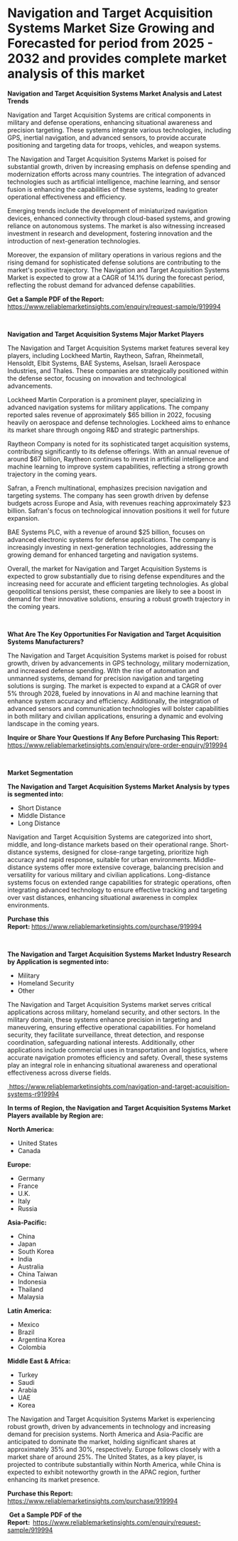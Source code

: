 <p><h1>Navigation and Target Acquisition Systems Market Size Growing and Forecasted for period from 2025 - 2032 and provides complete market analysis of this market</h1></p><p><strong>Navigation and Target Acquisition Systems Market Analysis and Latest Trends</strong></p>
<p><p>Navigation and Target Acquisition Systems are critical components in military and defense operations, enhancing situational awareness and precision targeting. These systems integrate various technologies, including GPS, inertial navigation, and advanced sensors, to provide accurate positioning and targeting data for troops, vehicles, and weapon systems.</p><p>The Navigation and Target Acquisition Systems Market is poised for substantial growth, driven by increasing emphasis on defense spending and modernization efforts across many countries. The integration of advanced technologies such as artificial intelligence, machine learning, and sensor fusion is enhancing the capabilities of these systems, leading to greater operational effectiveness and efficiency.</p><p>Emerging trends include the development of miniaturized navigation devices, enhanced connectivity through cloud-based systems, and growing reliance on autonomous systems. The market is also witnessing increased investment in research and development, fostering innovation and the introduction of next-generation technologies.</p><p>Moreover, the expansion of military operations in various regions and the rising demand for sophisticated defense solutions are contributing to the market's positive trajectory. The Navigation and Target Acquisition Systems Market is expected to grow at a CAGR of 14.1% during the forecast period, reflecting the robust demand for advanced defense capabilities.</p></p>
<p><strong>Get a Sample PDF of the Report:&nbsp;</strong> <a href="https://www.reliablemarketinsights.com/enquiry/request-sample/919994?utm_campaign=3004&utm_medium=2&utm_source=Github&utm_content=ia&utm_term=18042025&utm_id=navigation-and-target-acquisition-systems">https://www.reliablemarketinsights.com/enquiry/request-sample/919994</a></p>
<p>&nbsp;</p>
<p><strong>Navigation and Target Acquisition Systems Major Market Players</strong></p>
<p><p>The Navigation and Target Acquisition Systems market features several key players, including Lockheed Martin, Raytheon, Safran, Rheinmetall, Hensoldt, Elbit Systems, BAE Systems, Aselsan, Israeli Aerospace Industries, and Thales. These companies are strategically positioned within the defense sector, focusing on innovation and technological advancements.</p><p>Lockheed Martin Corporation is a prominent player, specializing in advanced navigation systems for military applications. The company reported sales revenue of approximately $65 billion in 2022, focusing heavily on aerospace and defense technologies. Lockheed aims to enhance its market share through ongoing R&D and strategic partnerships.</p><p>Raytheon Company is noted for its sophisticated target acquisition systems, contributing significantly to its defense offerings. With an annual revenue of around $67 billion, Raytheon continues to invest in artificial intelligence and machine learning to improve system capabilities, reflecting a strong growth trajectory in the coming years.</p><p>Safran, a French multinational, emphasizes precision navigation and targeting systems. The company has seen growth driven by defense budgets across Europe and Asia, with revenues reaching approximately $23 billion. Safran's focus on technological innovation positions it well for future expansion.</p><p>BAE Systems PLC, with a revenue of around $25 billion, focuses on advanced electronic systems for defense applications. The company is increasingly investing in next-generation technologies, addressing the growing demand for enhanced targeting and navigation systems.</p><p>Overall, the market for Navigation and Target Acquisition Systems is expected to grow substantially due to rising defense expenditures and the increasing need for accurate and efficient targeting technologies. As global geopolitical tensions persist, these companies are likely to see a boost in demand for their innovative solutions, ensuring a robust growth trajectory in the coming years.</p></p>
<p>&nbsp;</p>
<p><strong>What Are The Key Opportunities For Navigation and Target Acquisition Systems Manufacturers?</strong></p>
<p><p>The Navigation and Target Acquisition Systems market is poised for robust growth, driven by advancements in GPS technology, military modernization, and increased defense spending. With the rise of automation and unmanned systems, demand for precision navigation and targeting solutions is surging. The market is expected to expand at a CAGR of over 5% through 2028, fueled by innovations in AI and machine learning that enhance system accuracy and efficiency. Additionally, the integration of advanced sensors and communication technologies will bolster capabilities in both military and civilian applications, ensuring a dynamic and evolving landscape in the coming years.</p></p>
<p><strong>Inquire or Share Your Questions If Any Before Purchasing This Report:</strong> <a href="https://www.reliablemarketinsights.com/enquiry/pre-order-enquiry/919994?utm_campaign=3004&utm_medium=2&utm_source=Github&utm_content=ia&utm_term=18042025&utm_id=navigation-and-target-acquisition-systems">https://www.reliablemarketinsights.com/enquiry/pre-order-enquiry/919994</a></p>
<p>&nbsp;</p>
<p><strong>Market Segmentation</strong></p>
<p><strong>The Navigation and Target Acquisition Systems Market Analysis by types is segmented into:</strong></p>
<p><ul><li>Short Distance</li><li>Middle Distance</li><li>Long Distance</li></ul></p>
<p><p>Navigation and Target Acquisition Systems are categorized into short, middle, and long-distance markets based on their operational range. Short-distance systems, designed for close-range targeting, prioritize high accuracy and rapid response, suitable for urban environments. Middle-distance systems offer more extensive coverage, balancing precision and versatility for various military and civilian applications. Long-distance systems focus on extended range capabilities for strategic operations, often integrating advanced technology to ensure effective tracking and targeting over vast distances, enhancing situational awareness in complex environments.</p></p>
<p><strong>Purchase this Report:&nbsp;</strong><a href="https://www.reliablemarketinsights.com/purchase/919994?utm_campaign=3004&utm_medium=2&utm_source=Github&utm_content=ia&utm_term=18042025&utm_id=navigation-and-target-acquisition-systems">https://www.reliablemarketinsights.com/purchase/919994</a></p>
<p>&nbsp;</p>
<p><strong>The Navigation and Target Acquisition Systems Market Industry Research by Application is segmented into:</strong></p>
<p><ul><li>Military</li><li>Homeland Security</li><li>Other</li></ul></p>
<p><p>The Navigation and Target Acquisition Systems market serves critical applications across military, homeland security, and other sectors. In the military domain, these systems enhance precision in targeting and maneuvering, ensuring effective operational capabilities. For homeland security, they facilitate surveillance, threat detection, and response coordination, safeguarding national interests. Additionally, other applications include commercial uses in transportation and logistics, where accurate navigation promotes efficiency and safety. Overall, these systems play an integral role in enhancing situational awareness and operational effectiveness across diverse fields.</p></p>
<p><a href="https://www.reliablemarketinsights.com/navigation-and-target-acquisition-systems-r919994?utm_campaign=3004&utm_medium=2&utm_source=Github&utm_content=ia&utm_term=18042025&utm_id=navigation-and-target-acquisition-systems">&nbsp;https://www.reliablemarketinsights.com/navigation-and-target-acquisition-systems-r919994</a></p>
<p><strong>In terms of Region, the Navigation and Target Acquisition Systems Market Players available by Region are:</strong></p>
<p>
    <p> <strong> North America: </strong>
        <ul>
            <li>United States</li>
            <li>Canada</li>
        </ul>
        </p> 
    <p> <strong> Europe: </strong>
        <ul>
            <li>Germany</li>
            <li>France</li>
            <li>U.K.</li>
            <li>Italy</li>
            <li>Russia</li>
        </ul>
        </p> 
    <p> <strong> Asia-Pacific: </strong>
        <ul>
            <li>China</li>
            <li>Japan</li>
            <li>South Korea</li>
            <li>India</li>
            <li>Australia</li>
            <li>China Taiwan</li>
            <li>Indonesia</li>
            <li>Thailand</li>
            <li>Malaysia</li>
        </ul>
        </p> 
    <p> <strong> Latin America: </strong>
        <ul>
            <li>Mexico</li>
            <li>Brazil</li>
            <li>Argentina Korea</li>
            <li>Colombia</li>
        </ul>
        </p> 
    <p> <strong> Middle East & Africa: </strong>
        <ul>
            <li>Turkey</li>
            <li>Saudi</li>
            <li>Arabia</li>
            <li>UAE</li>
            <li>Korea</li>
        </ul>
    </p>
    </p>
<p><p>The Navigation and Target Acquisition Systems Market is experiencing robust growth, driven by advancements in technology and increasing demand for precision systems. North America and Asia-Pacific are anticipated to dominate the market, holding significant shares at approximately 35% and 30%, respectively. Europe follows closely with a market share of around 25%. The United States, as a key player, is projected to contribute substantially within North America, while China is expected to exhibit noteworthy growth in the APAC region, further enhancing its market presence.</p></p>
<p><strong>Purchase this Report: </strong><a href="https://www.reliablemarketinsights.com/purchase/919994?utm_campaign=3004&utm_medium=2&utm_source=Github&utm_content=ia&utm_term=18042025&utm_id=navigation-and-target-acquisition-systems">https://www.reliablemarketinsights.com/purchase/919994</a></p>
<p>&nbsp;<strong>Get a Sample PDF of the Report:&nbsp;&nbsp;</strong><a href="https://www.reliablemarketinsights.com/enquiry/request-sample/919994?utm_campaign=3004&utm_medium=2&utm_source=Github&utm_content=ia&utm_term=18042025&utm_id=navigation-and-target-acquisition-systems">https://www.reliablemarketinsights.com/enquiry/request-sample/919994</a></p>
<p><strong></strong></p>
<p><p></p><p></p><p></p></p>